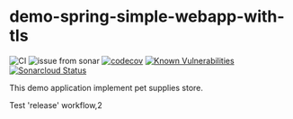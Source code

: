 # demo-spring-simple-webapp-with-tls

![CI](https://github.com/bogomolov-a-a/demo-spring-simple-webapp-with-tls/workflows/CI/badge.svg)
![issue from sonar](https://github.com/bogomolov-a-a/demo-spring-simple-webapp-with-tls/workflows/issue%20from%20sonar/badge.svg)
[![codecov](https://codecov.io/gh/bogomolov-a-a/demo-spring-simple-webapp-with-tls/branch/main/graph/badge.svg?token=OUWRCJPS11)](undefined)
[![Known Vulnerabilities](https://snyk.io/test/github/bogomolov-a-a/demo-spring-simple-webapp-with-tls/badge.svg)](https://snyk.io/test/github/bogomolov-a-a/demo-spring-simple-webapp-with-tls)
[![Sonarcloud Status](https://sonarcloud.io/api/project_badges/measure?project=bogomolov-a-a_demo-spring-simple-webapp-with-tls&metric=alert_status)](https://sonarcloud.io/dashboard?id=bogomolov-a-a_demo-spring-simple-webapp-with-tls)

This demo application implement pet supplies store.

Test 'release' workflow,2
